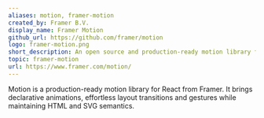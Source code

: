 ```yaml
---
aliases: motion, framer-motion
created_by: Framer B.V.
display_name: Framer Motion
github_url: https://github.com/framer/motion
logo: framer-motion.png
short_description: An open source and production-ready motion library for React on the web.
topic: framer-motion
url: https://www.framer.com/motion/
---
```


Motion is a production-ready motion library for React from Framer. It brings declarative animations, effortless layout transitions and gestures while maintaining HTML and SVG semantics.

